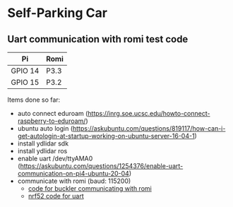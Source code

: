 # Self-Parking Car

## Uart communication with romi test code 

| Pi         | Romi       |
| ---------- | ---------- |
| GPIO 14    | P3.3       |
| GPIO 15    | P3.2       |

Items done so far:
- auto connect eduroam (https://inrg.soe.ucsc.edu/howto-connect-raspberry-to-eduroam/)
- ubuntu auto login (https://askubuntu.com/questions/819117/how-can-i-get-autologin-at-startup-working-on-ubuntu-server-16-04-1)
- install ydlidar sdk
- install ydlidar ros
- enable uart /dev/ttyAMA0 (https://askubuntu.com/questions/1254376/enable-uart-communication-on-pi4-ubuntu-20-04)
- communicate with romi (baud: 115200)
  - [code for buckler communicating with romi](https://github.com/icyphy/lf-buckler/blob/main/lib/romi.c)
  - [nrf52 code for uart](https://github.com/lab11/nrf52x-base/blob/6ca5df7892d2a26c864b52f1b5bf383e16885d25/sdk/nrf5_sdk_15.3.0/modules/nrfx/drivers/include/nrfx_uart.h)

